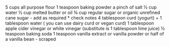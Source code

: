 5 cups all purpose flour
1 teaspoon baking powder
a pinch of salt
½ cup water
½ cup melted butter or oil
¾ cup regular sugar or organic unrefined cane sugar - add as required * check notes
4 tablespoon curd (yogurt) + 1 tablespoon water ( you can use dairy curd or vegan curd)
1 tablespoon apple cider vinegar or white vinegar (substitute is 1 tablespoon lime juice)
½ teaspoon baking soda
1 teaspoon vanilla extract or vanilla powder or half of a vanilla bean - scraped